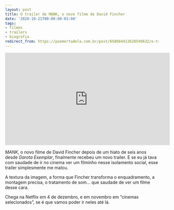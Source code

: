 ```yaml
---
layout: post
title: O trailer de MANK, o novo filme de David Fincher
date: '2020-10-21T00:00:00-03:00'
tags:
- filmes
- trailers
- biografia
redirect_from: https://paomortadela.com.br/post/658084412628549632/o-trailer-de-mank-o-novo-filme-de-david-fincher
---
```

<iframe width="540" height="303" id="youtube_iframe" src="https://www.youtube.com/embed/vuKEg9qgDOc?feature=oembed&amp;enablejsapi=1&amp;origin=https://safe.txmblr.com&amp;wmode=opaque" frameborder="0" allow="accelerometer; autoplay; clipboard-write; encrypted-media; gyroscope; picture-in-picture" allowfullscreen=""></iframe>

_MANK_, o novo filme de David Fincher depois de um hiato de seis anos desde _Garota Exemplar_, finalmente recebeu um novo trailer. E se eu já tava com saudade de ir no cinema ver um filminho nesse isolamento social, esse trailer simplesmente me matou.

A textura da imagem, a forma que Fincher transforma o enquadramento, a montagem precisa, o tratamento de som… que saudade de ver um filme desse cara.

Chega na Netflix em 4 de dezembro, e em novembro em “cinemas selecionados”, se é que vamos poder ir neles até lá.

